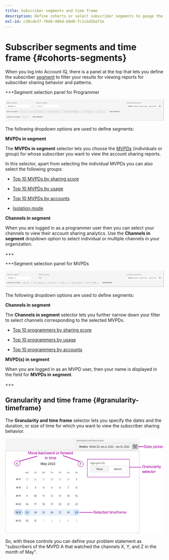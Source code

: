 ```yaml
---
title: Subscriber segments and time frame
description: Define cohorts or select subscriber segments to gauge the account sharing possibilities and patterns of your channel viewers to use graphical tools and reports in Account IQ.
exl-id: c38cde37-70d9-486d-b8d0-7c1cbd2baf2e
---
```


# Subscriber segments and time frame {#cohorts-segments}

When you log into Account IQ, there is a panel at the top that lets you define the subscriber [segment](/help/accountiq/product-concepts.md#segment-segmet-def) to filter your results for viewing reports for subscriber sharing behavior and patterns.

<!--![](assets/segment-timeframe-panel.png)-->

+++Segment selection panel for Programmer

![](assets/segment-panel-programmer.png)

<!--![](assets/filter-panel.png)-->

The following dropdown options are used to define segments:

**MVPDs in segment**

The **MVPDs in segment** selector lets you choose the [MVPDs](/help/accountiq/product-concepts.md#mvpd-def) (individuals or group) for whose subscriber you want to view the account sharing reports.

In this selector, apart from selecting the individual MVPDs you can also select the following groups:

*   [Top 10 MVPDs by sharing score](/help/accountiq/product-concepts.md#top-mvpds-def)

*   [Top 10 MVPDs by usage](/help/accountiq/product-concepts.md#top-mvpds-def)

*   [Top 10 MVPDs by accounts](/help/accountiq/product-concepts.md#top-mvpds-def)

*   [Isolation mode](/help/accountiq/isolation-mode.md)

**Channels in segment**

When you are logged in as a programmer user then you can select your channels to view their account sharing analytics. Use the **Channels in segment** dropdown option to select individual or multiple channels in your organization.

+++

+++Segment selection panel for MVPDs

![](assets/segment-panel-mvpd.png)

The following dropdown options are used to define segments:

**Channels in segment**

The **Channels in segment** selector lets you further narrow down your filter to select channels corresponding to the selected MVPDs.

*   [Top 10 programmers by sharing score](/help/accountiq/product-concepts.md#top-mvpds-def)

*   [Top 10 programmers by usage](/help/accountiq/product-concepts.md#top-mvpds-def)

*   [Top 10 programmers by accounts](/help/accountiq/product-concepts.md#top-mvpds-def)

**MVPD(s) in segment**

When you are logged in as an MVPD user, then your name is displayed in the field for **MVPDs in segment**.

+++




  <!--For example, you can define your segment as the "subscribers of the MVPD A that watched the channels X, Y, and Z".-->

  

## Granularity and time frame {#granularity-timeframe}
  
  The **Granularity and time frame** selector lets you specify the dates and the duration, or size of time for which you want to view the subscriber sharing behavior.

  ![Granularity and timeframe](assets/granularity-timeframe-weekwise.png)
  
So, with these controls you can define your problem statement as "subscribers of the MVPD A that watched the channels X, Y, and Z in the month of May".

